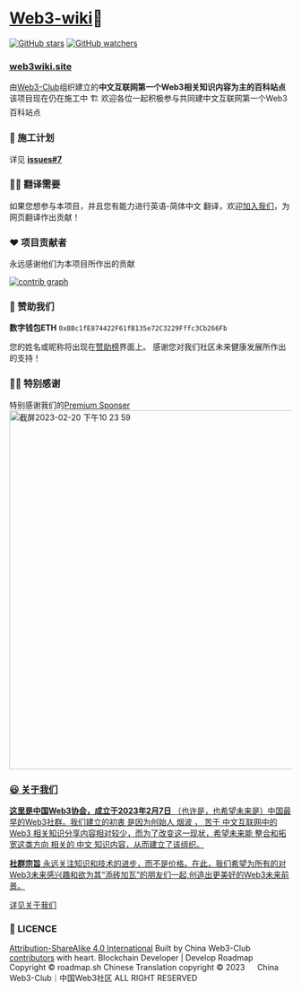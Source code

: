 # [Web3-wiki](https://web3wiki.site/)📘
[![GitHub stars](https://img.shields.io/github/stars/Web3-Club/Web3wiki-Website.svg?style=social&label=Stars)](https://github.com/Web3-Club/Web3wiki-Website)  [![GitHub watchers](https://img.shields.io/github/watchers/Web3-Club/Web3wiki-Website.svg?style=social&label=Watch)](https://github.com/Web3-Club/Web3wiki-Website)


### [web3wiki.site](https://web3wiki.site)
由[Web3-Club](https://github.com/Web3-Club/Intro./blob/main/README.md)组织建立的**中文互联网第一个Web3相关知识内容为主的百科站点**
该项目现在仍在施工中 🏗️ 欢迎各位一起积极参与共同建中文互联网第一个Web3百科站点

### 🔖 施工计划
详见 **[issues#7](https://github.com/Web3-Club/Web3wiki-Website/issues/7)**

### ✍🏻 翻译需要
如果您想参与本项目，并且您有能力进行英语-简体中文 翻译，欢迎[加入我们](https://github.com/Web3-Club/Intro./blob/main/Join%20club.md)，为网页翻译作出贡献！

### ❤️ 项目贡献者
永远感谢他们为本项目所作出的贡献

[![contrib graph](https://contrib.rocks/image?repo=Web3-Club/Web3wiki-Website)](https://github.com/Web3-Club/Web3wiki-Website/graphs/contributors)
  
### 💐 赞助我们 
**数字钱包ETH**
``0xBBc1fE874422F61fB135e72C3229Fffc3Cb266Fb``

您的姓名或昵称将出现在[赞助榜](https://github.com/Web3-Club/Sponsor)界面上。
感谢您对我们社区未来健康发展所作出的支持！

### 👏🏻 特别感谢 
特别感谢我们的[Premium Sponser](https://github.com/Web3-Club/Sponsor/blob/main/Premium%20sponsors.md)
<a href="https://abetterweb3.notion.site/" target=_blank>
<img width="640" alt="截屏2023-02-20 下午10 23 59" src="https://user-images.githubusercontent.com/76860915/220133607-dddc3468-0cda-4065-bce3-3b275dfe6ad1.png">
 
### 😃 关于我们
**这里是中国Web3协会，成立于2023年2月7日**
（也许是，也希望未来是）中国最早的Web3社群。我们建立的初衷 是因为创始人 烟波 ， 苦于 中文互联网中的 Web3 相关知识分享内容相对较少，而为了改变这一现状，希望未来能 整合和拓宽这类方向 相关的 中文 知识内容，从而建立了该组织。

**社群宗旨**
永远关注知识和技术的进步，而不是价格。在此，我们希望为所有的对Web3未来感兴趣和欲为其“添砖加瓦”的朋友们一起,创造出更美好的Web3未来前景。

详见[关于我们](https://github.com/Web3-Club/Intro.#%E7%AE%80%E4%BB%8B) 

### 📖 LICENCE
[Attribution-ShareAlike 4.0 International](https://creativecommons.org/licenses/by-sa/4.0/legalcode)
Built by China Web3-Club [contributors](https://github.com/Web3-Club/Web3wiki-Website#%E9%A1%B9%E7%9B%AE%E8%B4%A1%E7%8C%AE%E8%80%85) with heart.
Blockchain Developer | Develop Roadmap &emsp;Copyright © roadmap.sh
Chinese Translation copyright © 2023 &emsp; China Web3-Club｜中国Web3社区
ALL RIGHT RESERVED
 


